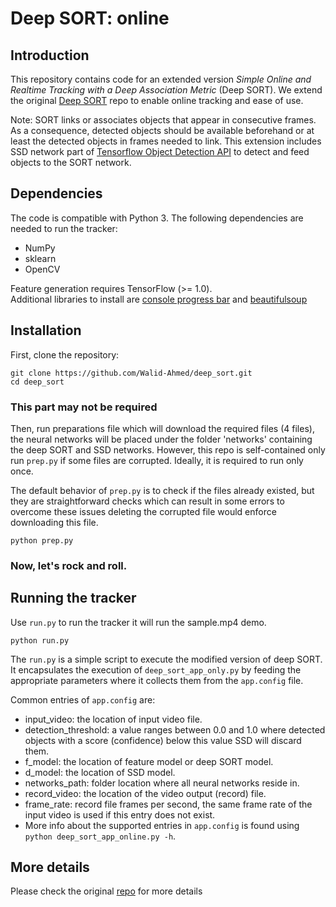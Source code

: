 
# Deep SORT: online

## Introduction

This repository contains code for an extended version *Simple Online and Realtime Tracking with a Deep Association Metric* (Deep SORT).
We extend the original [Deep SORT](https://github.com/nwojke/deep_sort) repo to enable online tracking and ease of use. 

Note: SORT links or associates objects that appear in consecutive frames. As a consequence, detected objects should be available beforehand or at least the detected objects in frames needed to link. This extension includes SSD network part of [Tensorflow Object Detection API](https://github.com/tensorflow/models/tree/master/research/object_detection) to detect and feed objects to the SORT network.

## Dependencies

The code is compatible with Python 3. The following dependencies are
needed to run the tracker:

* NumPy
* sklearn
* OpenCV

Feature generation requires TensorFlow (>= 1.0).  
Additional libraries to install are [console progress bar](https://pypi.org/project/console-progressbar/) and [beautifulsoup](https://pypi.org/project/beautifulsoup4/)

## Installation

First, clone the repository:
```
git clone https://github.com/Walid-Ahmed/deep_sort.git
cd deep_sort
```

### This part may not be required

Then, run preparations file which will download the required files (4 files), the neural networks will be placed under the folder 'networks' containing the deep SORT and SSD networks. However, this repo is self-contained only run ```prep.py``` if some files are corrupted. Ideally, it is required to run only once.

The default behavior of ```prep.py``` is to check if the files already existed, but they are straightforward checks which can result in some errors to overcome these issues deleting the corrupted file would enforce downloading this file. 


``` 
python prep.py 
```

### Now, let's rock and roll.

## Running the tracker
Use ```run.py``` to run the tracker it will run the sample.mp4 demo. 
```
python run.py
```

The ```run.py``` is a simple script to execute the modified version of deep SORT. It encapsulates the execution of ```deep_sort_app_only.py``` by feeding the appropriate parameters where it collects them from the ```app.config``` file.


Common entries of ```app.config``` are: 

  - input_video: the location of input video file.
  - detection_threshold: a value ranges between 0.0 and 1.0 where detected objects with a score (confidence) below this value SSD will discard them.
  - f_model: the location of feature model or deep SORT model.
  - d_model: the location of SSD model.
  - networks_path: folder location where all neural networks reside in.
  - record_video: the location of the video output (record) file.
  - frame_rate: record file frames per second, the same frame rate of the input video is used if this entry does not exist.
  - More info about the supported entries in ```app.config``` is found using ```python deep_sort_app_online.py -h```.



## More details

Please check the original [repo](https://github.com/nwojke/deep_sort) for more details
